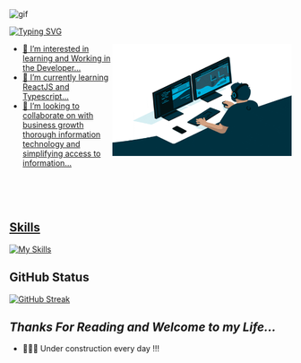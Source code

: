 <img src="https://github.com/abdoachhoubi/abdoachhoubi/blob/main/gifs/Hi.gif" width="30" alt="gif" />

<a href="https://git.io/typing-svg"><img src="https://readme-typing-svg.demolab.com?font=Amatic+SC&weight=700&size=30&pause=1000&width=435&lines=Hello%2C+my+name+is+Maykon+Felix+%F0%9F%98%89;I+am+Web+Developer+%F0%9F%93%9F;Welcome+to+my+Github+" alt="Typing SVG" />


  <img width="320" height="200" align="right" src="/Assests/giphy2.gif">
  
  <ul>
    <li> 👀 I’m interested in learning and Working in the Developer...</li>
    <li>🌱 I’m currently learning ReactJS and Typescript...</li>
    <li>💞️ I’m looking to collaborate on with business growth thorough information technology and simplifying access to information...</li>
  </ul>
    
  <br><br><br>
   ## **Skills**
  
  [![My Skills](https://skillicons.dev/icons?i=ts,react,nodejs,mysql,java,py,github&theme=dark)](https://skillicons.dev)
  

  ## **GitHub Status**
[![GitHub Streak](https://github-readme-streak-stats.herokuapp.com?user=MaykonFelix&theme=blueberry_duo&hide_border=true&border_radius=4.4&locale=pt_BR&date_format=j%20M%5B%20Y%5D)](https://git.io/streak-stats)

  
  
## *Thanks For Reading and Welcome to my Life...*

+ 👨🏽‍💻 Under construction every day !!!
    
